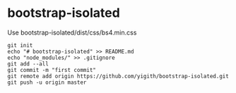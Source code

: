 # bootstrap-isolated
Use bootstrap-isolated/dist/css/bs4.min.css
      

```
git init
echo "# bootstrap-isolated" >> README.md
echo "node_modules/" >> .gitignore
git add --all
git commit -m "first commit"
git remote add origin https://github.com/yigith/bootstrap-isolated.git
git push -u origin master
```
